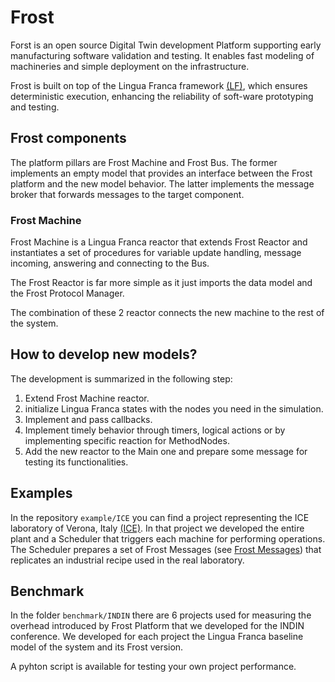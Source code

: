 # Frost
Forst is an open source Digital Twin development Platform supporting early manufacturing software validation and testing.
It enables fast modeling of machineries and simple deployment on the infrastructure.

Frost is built on top of the Lingua Franca framework [(LF)](https://www.lf-lang.org/), which ensures deterministic execution, enhancing the reliability of soft-ware prototyping and testing. 


## Frost components
The platform pillars are Frost Machine and Frost Bus. The former implements an empty model that provides an interface between the Frost platform and the new model behavior. 
The latter implements the message broker that forwards messages to the target component.

### Frost Machine
Frost Machine is a Lingua Franca reactor that extends Frost Reactor and instantiates a set of procedures for variable update handling, message incoming, answering and connecting to the Bus.

The Frost Reactor is far more simple as it just imports the data model and the Frost Protocol Manager.

The combination of these 2 reactor connects the new machine to the rest of the system.

## How to develop new models?

The development is summarized in the following step:

1) Extend Frost Machine reactor.
2) initialize Lingua Franca states with the nodes you need in the simulation.
3) Implement and pass callbacks.
4) Implement timely behavior through timers, logical actions or by implementing specific reaction for MethodNodes.
5) Add the new reactor to the Main one and prepare some message for testing its functionalities.

## Examples

In the repository `example/ICE` you can find a project representing the ICE laboratory of Verona, Italy [(ICE)](https://www.icelab.di.univr.it/).
In that project we developed the entire plant and a Scheduler that triggers each machine for performing operations. The Scheduler prepares a set of Frost Messages (see [Frost Messages](https://www.icelab.di.univr.it/)) that replicates an industrial recipe used in the real laboratory.

## Benchmark

In the folder `benchmark/INDIN` there are 6 projects used for measuring the overhead introduced by Frost Platform that we developed for the INDIN conference. We developed for each project the Lingua Franca baseline model of the system and its Frost version.

A pyhton script is available for testing your own project performance.
